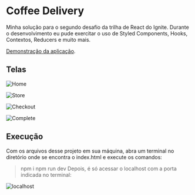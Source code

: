 # Coffee Delivery
Minha solução para o segundo desafio da trilha de React do Ignite.
Durante o desenvolvimento eu pude exercitar o uso de Styled Components, Hooks, Contextos, Reducers e muito mais.

[Demonstração da aplicação](https://ignite-coffee-delivery-hu2qn3fv7-giovani-o.vercel.app/).

## Telas

![Home](https://github.com/Giovani-O/ignite-coffee-delivery/assets/50748653/67cc8cf9-98b9-4e71-a134-ddbcad2d0906)

![Store](https://github.com/Giovani-O/ignite-coffee-delivery/assets/50748653/185f4bae-44be-47e6-acc0-4b9910b6a3dc)

![Checkout](https://github.com/Giovani-O/ignite-coffee-delivery/assets/50748653/e32d5028-6c9a-4eb6-a6e4-de38750e7170)

![Complete](https://github.com/Giovani-O/ignite-coffee-delivery/assets/50748653/e78bf261-2b6a-4958-a99d-a0cf82aba170)

## Execução

Com os arquivos desse projeto em sua máquina, abra um terminal no diretório onde se encontra o index.html e execute os comandos:

> npm i
> npm run dev
Depois, é só acessar o localhost com a porta indicada no terminal:

![localhost](https://github.com/Giovani-O/ignite-coffee-delivery/assets/50748653/aa3e4299-2f40-4ef6-8680-164558981181)
